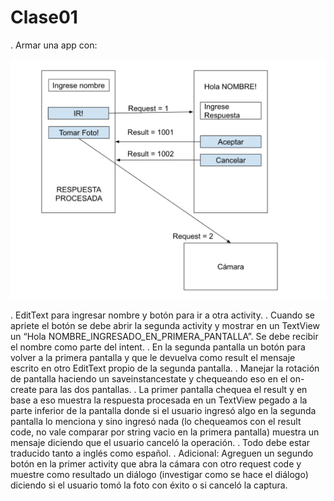# Clase01

. Armar una app con:

![Ex1](ex1.png)

. EditText para ingresar nombre y botón para ir a otra activity.
. Cuando se apriete el botón se debe abrir la segunda activity y mostrar en un TextView un “Hola NOMBRE_INGRESADO_EN_PRIMERA_PANTALLA”. Se debe recibir el nombre como parte del intent.
. En la segunda pantalla un botón para volver a la primera pantalla y que le devuelva como result el mensaje escrito en otro EditText propio de la segunda pantalla.
. Manejar la rotación de pantalla haciendo un saveinstancestate y chequeando eso en el on-create para las dos pantallas.
. La primer pantalla chequea el result y en base a eso muestra la respuesta procesada en un TextView pegado a la parte inferior de la pantalla donde si el usuario ingresó algo en la segunda pantalla lo menciona y sino ingresó nada (lo chequeamos con el result code, no vale comparar por string vacio en la primera pantalla) muestra un mensaje diciendo que el usuario canceló la operación.
. Todo debe estar traducido tanto a inglés como español.
. Adicional: Agreguen un segundo botón en la primer activity que abra la cámara con otro request code y muestre como resultado un diálogo (investigar como se hace el diálogo) diciendo si el usuario tomó la foto con éxito o si canceló la captura.